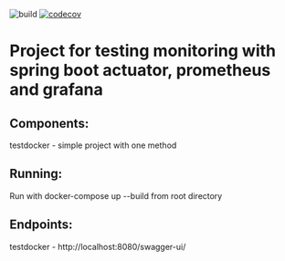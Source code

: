 ![build](https://github.com//yastrebow/testdocker/actions/workflows/maven.yaml/badge.svg)
[![codecov](https://codecov.io/gh/yastrebow/testdocker/branch/master/graph/badge.svg?token=OU5NLV1PAE)](https://codecov.io/gh/yastrebow/testdocker)

Project for testing monitoring with spring boot actuator, prometheus and grafana
====

Components:
----
testdocker - simple project with one method

Running:
----
Run with docker-compose up --build from root directory

Endpoints:
----
testdocker - http://localhost:8080/swagger-ui/
